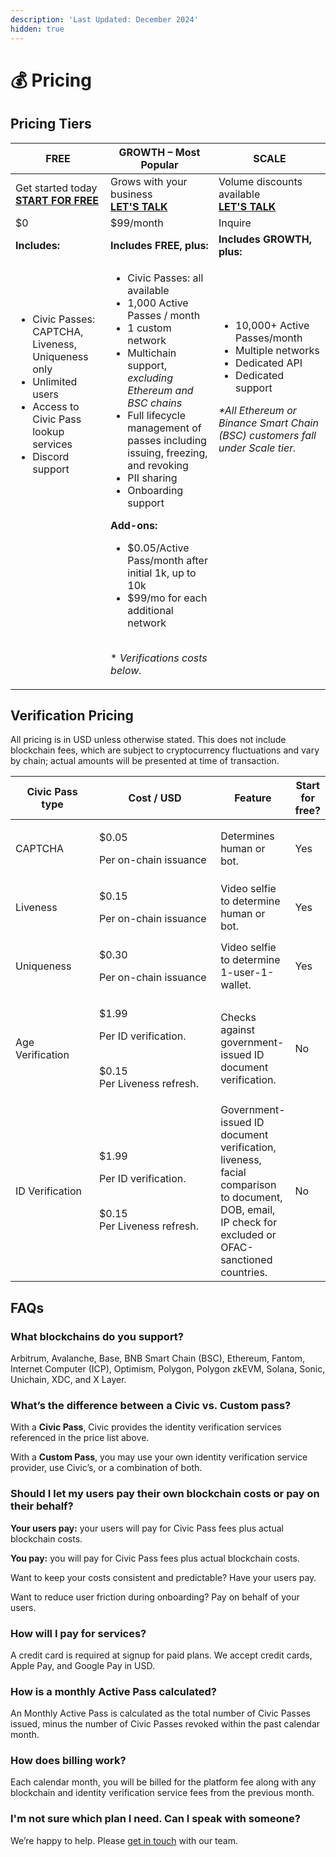```yaml
---
description: 'Last Updated: December 2024'
hidden: true
---
```


# 💰 Pricing



## Pricing Tiers

<table data-full-width="false"><thead><tr><th>FREE  </th><th>GROWTH  –  Most Popular</th><th>SCALE </th></tr></thead><tbody><tr><td>Get started today<br><a href="../introduction/get-network-keys.md"><strong>START FOR FREE</strong></a></td><td>Grows with your business<br><a href="https://civickey.typeform.com/pricing-biz"><strong>LET'S TALK</strong></a></td><td>Volume discounts available<br><a href="https://civickey.typeform.com/pricing-custom"><strong>LET'S TALK</strong></a></td></tr><tr><td>$0</td><td>$99/month</td><td>Inquire</td></tr><tr><td><strong>Includes:</strong></td><td><strong>Includes FREE, plus:</strong></td><td><strong>Includes GROWTH, plus:</strong></td></tr><tr><td><p></p><ul><li>Civic Passes: CAPTCHA, Liveness, Uniqueness only</li><li>Unlimited users</li><li>Access to Civic Pass lookup services</li><li>Discord support<br></li></ul><p></p><p><br><br><br><br><br><br><br><br><br><br><br><br></p><p></p></td><td><p></p><ul><li>Civic Passes: all available</li><li>1,000 Active Passes / month</li><li>1 custom network</li><li>Multichain support, <em>excluding Ethereum and BSC chains</em></li><li>Full lifecycle management of passes including issuing, freezing, and revoking</li><li>PII sharing</li><li>Onboarding support<br></li></ul><p><strong>Add-ons:</strong></p><ul><li>$0.05/Active Pass/month after initial 1k, up to 10k</li><li>$99/mo for each additional network</li></ul><p><br>* <em>Verifications costs below.</em></p></td><td><p></p><p></p><ul><li>10,000+ Active Passes/month</li><li>Multiple networks</li><li>Dedicated API</li><li>Dedicated support</li></ul><p></p><p><em>*All Ethereum or Binance Smart Chain (BSC) customers fall under Scale tier.</em><br><br><br><br><br><br><br><br><br><br><br><br><br><br><br></p></td></tr></tbody></table>

## Verification Pricing&#x20;

All pricing is in USD unless otherwise stated. This does not include blockchain fees, which are subject to cryptocurrency fluctuations and vary by chain; actual amounts will be presented at time of transaction.

<table data-full-width="false"><thead><tr><th width="141">Civic Pass type</th><th width="250">Cost / USD</th><th>Feature</th><th data-hidden>Start for free?</th></tr></thead><tbody><tr><td>CAPTCHA</td><td><p>$0.05 </p><p>Per on-chain issuance</p></td><td>Determines human or bot.</td><td>Yes</td></tr><tr><td>Liveness</td><td><p>$0.15 </p><p>Per on-chain issuance</p></td><td>Video selfie to determine human or bot.</td><td>Yes</td></tr><tr><td>Uniqueness</td><td><p>$0.30 </p><p>Per on-chain issuance</p></td><td>Video selfie to determine 1-user-1-wallet.</td><td>Yes</td></tr><tr><td>Age Verification</td><td><p>$1.99 </p><p>Per ID verification. </p><p><br>$0.15<br>Per Liveness refresh.</p></td><td>Checks against government-issued ID document verification.</td><td>No</td></tr><tr><td>ID Verification</td><td><p>$1.99 </p><p>Per ID verification. </p><p><br>$0.15<br>Per Liveness refresh.</p></td><td>Government-issued ID document verification, liveness, facial comparison to document, DOB, email, IP check for excluded or OFAC-sanctioned countries.</td><td>No</td></tr></tbody></table>

## FAQs

### What blockchains do you support?&#x20;

Arbitrum, Avalanche, Base, BNB Smart Chain (BSC), Ethereum, Fantom, Internet Computer (ICP), Optimism, Polygon, Polygon zkEVM, Solana, Sonic, Unichain, XDC, and X Layer.

### What’s the difference between a Civic vs. Custom pass?

With a **Civic Pass**, Civic provides the identity verification services referenced in the price list above.

With a **Custom Pass**, you may use your own identity verification service provider, use Civic’s, or a combination of both.

### Should I let my users pay their own blockchain costs or pay on their behalf?&#x20;

**Your users pay:** your users will pay for Civic Pass fees plus actual blockchain costs.

**You pay:** you will pay for Civic Pass fees plus actual blockchain costs.

Want to keep your costs consistent and predictable? Have your users pay.&#x20;

Want to reduce user friction during onboarding? Pay on behalf of your users.

### How will I pay for services?

A credit card is required at signup for paid plans. We accept credit cards, Apple Pay, and Google Pay in USD.

### How is a monthly Active Pass calculated?

An Monthly Active Pass is calculated as the total number of Civic Passes issued, minus the number of Civic Passes revoked within the past calendar month.

### How does billing work?

Each calendar month, you will be billed for the platform fee along with any blockchain and identity verification service fees from the previous month.

### I'm not sure which plan I need. Can I speak with someone?

We’re happy to help. Please [get in touch](https://civickey.typeform.com/pricing-custom) with our team.
